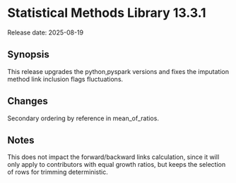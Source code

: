 # Statistical Methods Library 13.3.1

Release date: 2025-08-19

## Synopsis

This release upgrades the python,pyspark versions and fixes the imputation method link inclusion flags fluctuations.

## Changes

Secondary ordering by reference in mean_of_ratios. 

## Notes

This does not impact the forward/backward links calculation, since it will only apply to contributors with equal growth ratios, but keeps the selection of rows for trimming deterministic.
